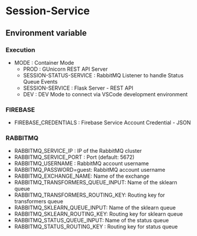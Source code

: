 # Session-Service


## Environment variable
### Execution
- MODE : Container Mode 
   -  PROD : GUnicorn REST API Server
   -  SESSION-STATUS-SERVICE : RabbitMQ Listener to handle Status Queue Events
   -  SESSION-SERVICE : Flask Server - REST API
   -  DEV : DEV Mode to connect via VSCode development environment
### FIREBASE
- FIREBASE_CREDENTIALS : Firebase Service Account Credential - JSON
### RABBITMQ
- RABBITMQ_SERVICE_IP : IP of the RabbitMQ cluster
- RABBITMQ_SERVICE_PORT : Port (default: 5672)
- RABBITMQ_USERNAME : RabbitMQ account username 
- RABBITMQ_PASSWORD=guest: RabbitMQ account username
- RABBITMQ_EXCHANGE_NAME: Name of the exchange
- RABBITMQ_TRANSFORMERS_QUEUE_INPUT: Name of the sklearn queue
- RABBITMQ_TRANSFORMERS_ROUTING_KEY: Routing key for transformers queue
- RABBITMQ_SKLEARN_QUEUE_INPUT: Name of the sklearn queue
- RABBITMQ_SKLEARN_ROUTING_KEY:  Routing key for sklearn queue
- RABBITMQ_STATUS_QUEUE_INPUT:  Name of the status queue
- RABBITMQ_STATUS_ROUTING_KEY :  Routing key for status queue